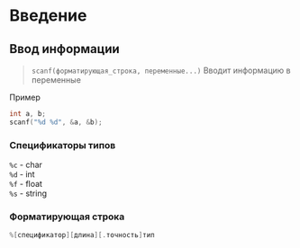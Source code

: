 ﻿# Введение

## Ввод информации

> `scanf(форматирующая_строка, переменные...)`
> Вводит информацию в переменные

Пример
```c
int a, b;
scanf("%d %d", &a, &b);
```

### Спецификаторы типов

`%с` - char\
`%d` - int\
`%f` - float\
`%s` - string

### Форматирующая строка

```c
%[спецификатор][длина][.точность]тип
```
